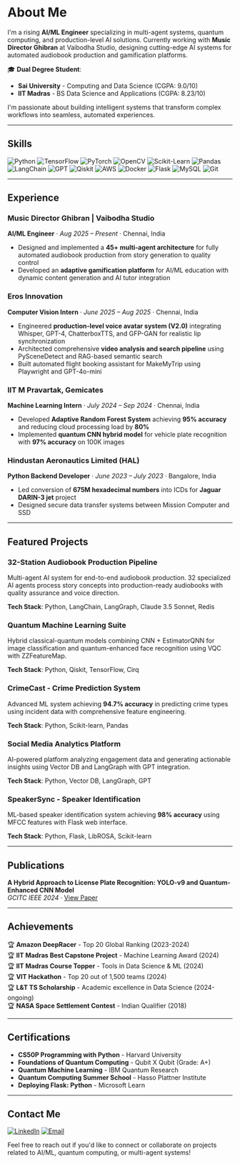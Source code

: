 # About Me

I'm a rising **AI/ML Engineer** specializing in multi-agent systems, quantum computing, and production-level AI solutions. Currently working with **Music Director Ghibran** at Vaibodha Studio, designing cutting-edge AI systems for automated audiobook production and gamification platforms.

🎓 **Dual Degree Student**:
- **Sai University** - Computing and Data Science (CGPA: 9.0/10)
- **IIT Madras** - BS Data Science and Applications (CGPA: 8.23/10)

I'm passionate about building intelligent systems that transform complex workflows into seamless, automated experiences.

---

## Skills

![Python](https://img.shields.io/badge/PYTHON-3776AB?style=for-the-badge&logo=python&logoColor=white)
![TensorFlow](https://img.shields.io/badge/TENSORFLOW-FF6F00?style=for-the-badge&logo=tensorflow&logoColor=white)
![PyTorch](https://img.shields.io/badge/PYTORCH-EE4C2C?style=for-the-badge&logo=pytorch&logoColor=white)
![OpenCV](https://img.shields.io/badge/OPENCV-5C3EE8?style=for-the-badge&logo=opencv&logoColor=white)
![Scikit-Learn](https://img.shields.io/badge/SCIKIT--LEARN-F7931E?style=for-the-badge&logo=scikit-learn&logoColor=white)
![Pandas](https://img.shields.io/badge/PANDAS-150458?style=for-the-badge&logo=pandas&logoColor=white)
![LangChain](https://img.shields.io/badge/LANGCHAIN-121212?style=for-the-badge&logo=chainlink&logoColor=white)
![GPT](https://img.shields.io/badge/GPT-412991?style=for-the-badge&logo=openai&logoColor=white)
![Qiskit](https://img.shields.io/badge/QISKIT-6929C4?style=for-the-badge&logo=qiskit&logoColor=white)
![AWS](https://img.shields.io/badge/AWS-232F3E?style=for-the-badge&logo=amazon-aws&logoColor=white)
![Docker](https://img.shields.io/badge/DOCKER-2496ED?style=for-the-badge&logo=docker&logoColor=white)
![Flask](https://img.shields.io/badge/FLASK-000000?style=for-the-badge&logo=flask&logoColor=white)
![MySQL](https://img.shields.io/badge/MYSQL-4479A1?style=for-the-badge&logo=mysql&logoColor=white)
![Git](https://img.shields.io/badge/GIT-F05032?style=for-the-badge&logo=git&logoColor=white)

---

## Experience

### **Music Director Ghibran | Vaibodha Studio**
**AI/ML Engineer** · *Aug 2025 – Present* · Chennai, India

- Designed and implemented a **45+ multi-agent architecture** for fully automated audiobook production from story generation to quality control
- Developed an **adaptive gamification platform** for AI/ML education with dynamic content generation and AI tutor integration

### **Eros Innovation**
**Computer Vision Intern** · *June 2025 – Aug 2025* · Chennai, India

- Engineered **production-level voice avatar system (V2.0)** integrating Whisper, GPT-4, ChatterboxTTS, and GFP-GAN for realistic lip synchronization
- Architected comprehensive **video analysis and search pipeline** using PySceneDetect and RAG-based semantic search
- Built automated flight booking assistant for MakeMyTrip using Playwright and GPT-4o-mini

### **IIT M Pravartak, Gemicates**
**Machine Learning Intern** · *July 2024 – Sep 2024* · Chennai, India

- Developed **Adaptive Random Forest System** achieving **95% accuracy** and reducing cloud processing load by **80%**
- Implemented **quantum CNN hybrid model** for vehicle plate recognition with **97% accuracy** on 100K images

### **Hindustan Aeronautics Limited (HAL)**
**Python Backend Developer** · *June 2023 – July 2023* · Bangalore, India

- Led conversion of **675M hexadecimal numbers** into ICDs for **Jaguar DARIN-3 jet** project
- Designed secure data transfer systems between Mission Computer and SSD

---

## Featured Projects

### **32-Station Audiobook Production Pipeline**
Multi-agent AI system for end-to-end audiobook production. 32 specialized AI agents process story concepts into production-ready audiobooks with quality assurance and voice direction.

**Tech Stack**: Python, LangChain, LangGraph, Claude 3.5 Sonnet, Redis

### **Quantum Machine Learning Suite**
Hybrid classical-quantum models combining CNN + EstimatorQNN for image classification and quantum-enhanced face recognition using VQC with ZZFeatureMap.

**Tech Stack**: Python, Qiskit, TensorFlow, Cirq

### **CrimeCast - Crime Prediction System**
Advanced ML system achieving **94.7% accuracy** in predicting crime types using incident data with comprehensive feature engineering.

**Tech Stack**: Python, Scikit-learn, Pandas

### **Social Media Analytics Platform**
AI-powered platform analyzing engagement data and generating actionable insights using Vector DB and LangGraph with GPT integration.

**Tech Stack**: Python, Vector DB, LangGraph, GPT

### **SpeakerSync - Speaker Identification**
ML-based speaker identification system achieving **98% accuracy** using MFCC features with Flask web interface.

**Tech Stack**: Python, Flask, LibROSA, Scikit-learn

---

## Publications

**A Hybrid Approach to License Plate Recognition: YOLO-v9 and Quantum-Enhanced CNN Model**  
*GCITC IEEE 2024* · [View Paper](https://ieeexplore.ieee.org/document/10862831)

---

## Achievements

🏆 **Amazon DeepRacer** - Top 20 Global Ranking (2023-2024)  
🏆 **IIT Madras Best Capstone Project** - Machine Learning Award (2024)  
🏆 **IIT Madras Course Topper** - Tools in Data Science & ML (2024)  
🏆 **VIT Hackathon** - Top 20 out of 1,500 teams (2024)  
🏆 **L&T TS Scholarship** - Academic excellence in Data Science (2024-ongoing)  
🏆 **NASA Space Settlement Contest** - Indian Qualifier (2018)

---

## Certifications

- **CS50P Programming with Python** - Harvard University
- **Foundations of Quantum Computing** - Qubit X Qubit (Grade: A+)
- **Quantum Machine Learning** - IBM Quantum Research
- **Quantum Computing Summer School** - Hasso Plattner Institute
- **Deploying Flask: Python** - Microsoft Learn

---

## Contact Me

[![LinkedIn](https://img.shields.io/badge/LINKEDIN-0077B5?style=for-the-badge&logo=linkedin&logoColor=white)](https://linkedin.com/in/arjun-thilak)
[![Email](https://img.shields.io/badge/EMAIL-D14836?style=for-the-badge&logo=gmail&logoColor=white)](mailto:arjunthilak2005@gmail.com)

Feel free to reach out if you'd like to connect or collaborate on projects related to AI/ML, quantum computing, or multi-agent systems!
